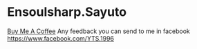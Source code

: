 # Ensoulsharp.Sayuto
<a href="https://www.buymeacoffee.com/GyFtd43bs" target="_blank">Buy Me A Coffee</a>
Any feedback you can send to me in facebook https://www.facebook.com/YTS.1996
